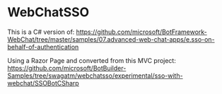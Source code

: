 # WebChatSSO

This is a C# version of: 
https://github.com/microsoft/BotFramework-WebChat/tree/master/samples/07.advanced-web-chat-apps/e.sso-on-behalf-of-authentication

Using a Razor Page and converted from this MVC project: https://github.com/microsoft/BotBuilder-Samples/tree/swagatm/webchatsso/experimental/sso-with-webchat/SSOBotCSharp
